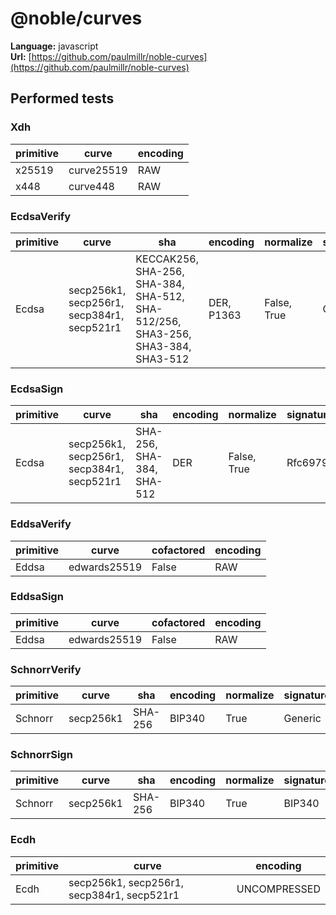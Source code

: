 # @noble/curves

**Language:**
javascript\
**Url:**
[https://github.com/paulmillr/noble-curves](https://github.com/paulmillr/noble-curves)

## Performed tests

### Xdh

| primitive | curve | encoding |
| --- | --- | --- |
| x25519 | curve25519 | RAW |
| x448 | curve448 | RAW |

### EcdsaVerify

| primitive | curve | sha | encoding | normalize | signatureGeneration |
| --- | --- | --- | --- | --- | --- |
| Ecdsa | secp256k1, secp256r1, secp384r1, secp521r1 | KECCAK256, SHA-256, SHA-384, SHA-512, SHA-512/256, SHA3-256, SHA3-384, SHA3-512 | DER, P1363 | False, True | Generic |

### EcdsaSign

| primitive | curve | sha | encoding | normalize | signatureGeneration |
| --- | --- | --- | --- | --- | --- |
| Ecdsa | secp256k1, secp256r1, secp384r1, secp521r1 | SHA-256, SHA-384, SHA-512 | DER | False, True | Rfc6979 |

### EddsaVerify

| primitive | curve | cofactored | encoding |
| --- | --- | --- | --- |
| Eddsa | edwards25519 | False | RAW |

### EddsaSign

| primitive | curve | cofactored | encoding |
| --- | --- | --- | --- |
| Eddsa | edwards25519 | False | RAW |

### SchnorrVerify

| primitive | curve | sha | encoding | normalize | signatureGeneration |
| --- | --- | --- | --- | --- | --- |
| Schnorr | secp256k1 | SHA-256 | BIP340 | True | Generic |

### SchnorrSign

| primitive | curve | sha | encoding | normalize | signatureGeneration |
| --- | --- | --- | --- | --- | --- |
| Schnorr | secp256k1 | SHA-256 | BIP340 | True | BIP340 |

### Ecdh

| primitive | curve | encoding |
| --- | --- | --- |
| Ecdh | secp256k1, secp256r1, secp384r1, secp521r1 | UNCOMPRESSED |
